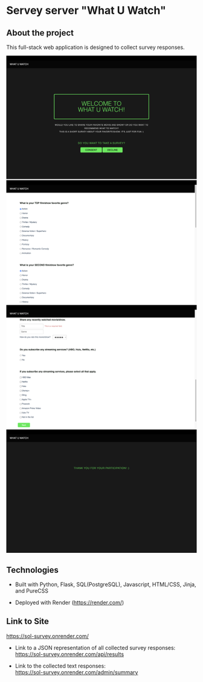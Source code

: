 # Servey server "What U Watch"

## About the project

This full-stack web application is designed to collect survey responses.

<img src="readme/surveyMain.png">
<img src="readme/surveyQ1.png">
<img src="readme/surveyQ2.png">
<img src="readme/surveyThanks.png">
<br>

## Technologies

* Built with
Python, Flask, SQL(PostgreSQL), Javascript, HTML/CSS, Jinja, and PureCSS

* Deployed with
Render (https://render.com/)


## Link to Site
<https://sol-survey.onrender.com/>

* Link to a JSON representation of all collected survey responses:\
https://sol-survey.onrender.com/api/results

* Link to the collected text responses:\
https://sol-survey.onrender.com/admin/summary


## 
